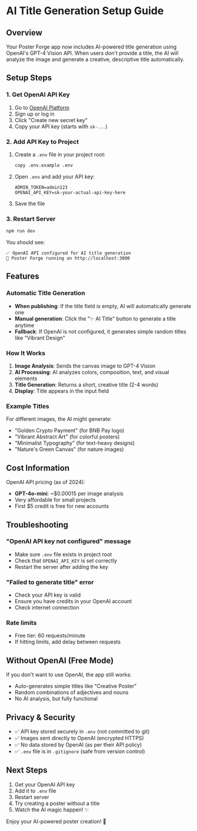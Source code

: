 # AI Title Generation Setup Guide

## Overview
Your Poster Forge app now includes AI-powered title generation using OpenAI's GPT-4 Vision API. When users don't provide a title, the AI will analyze the image and generate a creative, descriptive title automatically.

## Setup Steps

### 1. Get OpenAI API Key

1. Go to [OpenAI Platform](https://platform.openai.com/api-keys)
2. Sign up or log in
3. Click "Create new secret key"
4. Copy your API key (starts with `sk-...`)

### 2. Add API Key to Project

1. Create a `.env` file in your project root:
   ```bash
   copy .env.example .env
   ```

2. Open `.env` and add your API key:
   ```env
   ADMIN_TOKEN=admin123
   OPENAI_API_KEY=sk-your-actual-api-key-here
   ```

3. Save the file

### 3. Restart Server

```bash
npm run dev
```

You should see:
```
✅ OpenAI API configured for AI title generation
🎨 Poster Forge running on http://localhost:3000
```

## Features

### Automatic Title Generation
- **When publishing**: If the title field is empty, AI will automatically generate one
- **Manual generation**: Click the "✨ AI Title" button to generate a title anytime
- **Fallback**: If OpenAI is not configured, it generates simple random titles like "Vibrant Design"

### How It Works

1. **Image Analysis**: Sends the canvas image to GPT-4 Vision
2. **AI Processing**: AI analyzes colors, composition, text, and visual elements
3. **Title Generation**: Returns a short, creative title (2-4 words)
4. **Display**: Title appears in the input field

### Example Titles

For different images, the AI might generate:
- "Golden Crypto Payment" (for BNB Pay logo)
- "Vibrant Abstract Art" (for colorful posters)
- "Minimalist Typography" (for text-heavy designs)
- "Nature's Green Canvas" (for nature images)

## Cost Information

OpenAI API pricing (as of 2024):
- **GPT-4o-mini**: ~$0.00015 per image analysis
- Very affordable for small projects
- First $5 credit is free for new accounts

## Troubleshooting

### "OpenAI API key not configured" message
- Make sure `.env` file exists in project root
- Check that `OPENAI_API_KEY` is set correctly
- Restart the server after adding the key

### "Failed to generate title" error
- Check your API key is valid
- Ensure you have credits in your OpenAI account
- Check internet connection

### Rate limits
- Free tier: 60 requests/minute
- If hitting limits, add delay between requests

## Without OpenAI (Free Mode)

If you don't want to use OpenAI, the app still works:
- Auto-generates simple titles like "Creative Poster"
- Random combinations of adjectives and nouns
- No AI analysis, but fully functional

## Privacy & Security

- ✅ API key stored securely in `.env` (not committed to git)
- ✅ Images sent directly to OpenAI (encrypted HTTPS)
- ✅ No data stored by OpenAI (as per their API policy)
- ✅ `.env` file is in `.gitignore` (safe from version control)

## Next Steps

1. Get your OpenAI API key
2. Add it to `.env` file
3. Restart server
4. Try creating a poster without a title
5. Watch the AI magic happen! ✨

Enjoy your AI-powered poster creation! 🎨
